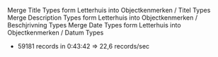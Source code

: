 Merge Title Types form Letterhuis into Objectkenmerken / Titel Types
Merge Description Types form Letterhuis into Objectkenmerken / Beschjrivning Types
Merge Date Types form Letterhuis into Objectkenmerken / Datum Types


* 59181 records in 0:43:42 => 22,6 records/sec
